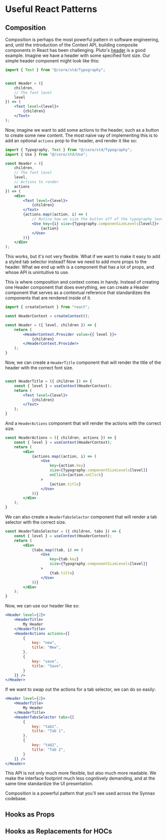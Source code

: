 # Useful React Patterns

## Composition

Composition is perhaps the most powerful pattern in software engineering, and, until
the introduction of the Context API, building composite components in React has been
challenging. Pluto's [header](../../pluto/src/core/std/Header) is a good example.
Imagine we have a header with some specified font size. Our simple header component
might look like this:

```jsx
import { Text } from "@/core/std/Typography";


const Header = ({
    children,
    // The font level
    level
}) => (
    <Text level={level}>
        {children}
    </Text>
);
```

Now, imagine we want to add some actions to the header, such as a button to create
some new content. The most naive vay of implementing this is to add an optional
`actions` prop to the header, and render it like so:

```jsx
import { Typography, Text } from "@/core/std/Typography";
import { Use } from "@/core/std/Use";

const Header = ({
    children,
    // The font level
    level,
    // Actions to render
    actions
}) => (
    <div>
        <Text level={level}>
            {children}
        </Text>
        {actions.map((action, i) => (
            // Notice how we size the button off of the typography level.
            <Use key={i} sise={Typography.componenSizeLevels[level]}>
                {action}
            </Use>
        ))}
    </div>
);
```

This works, but it's not very flexible. What if we want to make it easy to add a styled
tab selector instead? Now we need to add more props to the header. What we end up
with is a component that has a lot of props, and whose API is unintuitive to use.

This is where composition and context comes in handy. Instead of creating one Header
component that does everything, we can create a Header component that serves as a
contextual reference that standardizes the components that are rendered inside of it.

```jsx
import { createContext } from "react";

const HeaderContext = createContext();

const Header = ({ level, children }) => {
    return (
        <HeaderContext.Provider value={{ level }}>
            {children}
        </HeaderContext.Provider>
    );
}
```

Now, we can create a `HeaderTitle` component that will render the title of the header
with the correct font size.

```jsx

const HeaderTitle = ({ children }) => {
    const { level } = useContext(HeaderContext);
    return (
        <Text level={level}>
            {children}
        </Text>
    );
}
```

And a `HeaderActions` component that will render the actions with the correct size.

```jsx
const HeaderActions = ({ children, actions }) => {
    const { level } = useContext(HeaderContext);
    return (
        <div>
            {actions.map((action, i) => (
                <Use
                    key={action.key}
                    size={Typography.componentSizeLevels[level]}
                    onClick={action.onClick}
                >
                    {action.title}
                </Use>
            ))}
        </div>
    );
}
```

We can also create a `HeaderTabsSelector` component that will render a tab selector
with the correct size.

```jsx
const HeaderTabsSelector = ({ children, tabs }) => {
    const { level } = useContext(HeaderContext);
    return (
        <div>
            {tabs.map((tab, i) => (
                <Use
                    key={tab.key}
                    size={Typography.componentSizeLevels[level]}
                >
                    {tab.title}
                </Use>
            ))}
        </div>
    );
}
```

Now, we can use our header like so:

```jsx
<Header level={2}>
    <HeaderTitle>
        My Header
    </HeaderTitle>
    <HeaderActions actions={[
        {
            key: "new",
            title: "New",
        },
        {
            key: "save",
            title: "Save",
        }
    ]} />
</Header>
```

If we want to swap out the actions for a tab selector, we can do so easily:

```jsx
<Header level={2}>
    <HeaderTitle>
        My Header
    </HeaderTitle>
    <HeaderTabsSelector tabs={[
        {
            key: "tab1",
            title: "Tab 1",
        },
        {
            key: "tab2",
            title: "Tab 2",
        }
    ]} />
</Header>
```

This API is not only much more flexible, but also much more readable. We make the
interface footprint much less cognitively demanding, and at the same time standardize
the UI presentation.

Composition is a powerful pattern that you'll see used across the Synnax codebase.

## Hooks as Props

## Hooks as Replacements for HOCs
